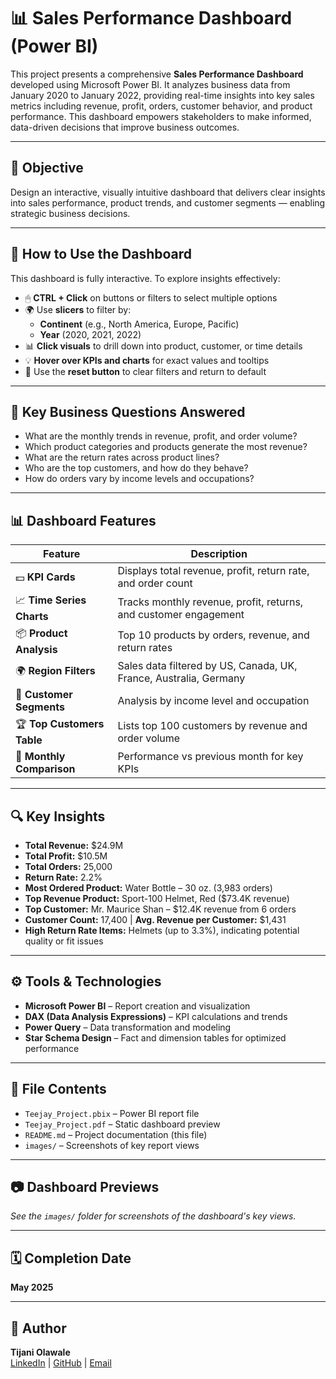 # 📊 Sales Performance Dashboard (Power BI)

This project presents a comprehensive **Sales Performance Dashboard** developed using Microsoft Power BI. It analyzes business data from January 2020 to January 2022, providing real-time insights into key sales metrics including revenue, profit, orders, customer behavior, and product performance. This dashboard empowers stakeholders to make informed, data-driven decisions that improve business outcomes.

---

## 🧠 Objective

Design an interactive, visually intuitive dashboard that delivers clear insights into sales performance, product trends, and customer segments — enabling strategic business decisions.

---

## 🧭 How to Use the Dashboard

This dashboard is fully interactive. To explore insights effectively:

- 🖱 **CTRL + Click** on buttons or filters to select multiple options  
- 🌍 Use **slicers** to filter by:  
  - **Continent** (e.g., North America, Europe, Pacific)  
  - **Year** (2020, 2021, 2022)  
- 📊 **Click visuals** to drill down into product, customer, or time details  
- 💡 **Hover over KPIs and charts** for exact values and tooltips  
- 🔄 Use the **reset button** to clear filters and return to default  

---

## 📌 Key Business Questions Answered

- What are the monthly trends in revenue, profit, and order volume?  
- Which product categories and products generate the most revenue?  
- What are the return rates across product lines?  
- Who are the top customers, and how do they behave?  
- How do orders vary by income levels and occupations?  

---

## 📊 Dashboard Features

| Feature                | Description                                                     |
|------------------------|-----------------------------------------------------------------|
| 💵 **KPI Cards**         | Displays total revenue, profit, return rate, and order count    |
| 📈 **Time Series Charts** | Tracks monthly revenue, profit, returns, and customer engagement |
| 📦 **Product Analysis**   | Top 10 products by orders, revenue, and return rates            |
| 🌍 **Region Filters**     | Sales data filtered by US, Canada, UK, France, Australia, Germany |
| 👥 **Customer Segments** | Analysis by income level and occupation                          |
| 🏆 **Top Customers Table** | Lists top 100 customers by revenue and order volume           |
| 🎯 **Monthly Comparison** | Performance vs previous month for key KPIs                     |

---

## 🔍 Key Insights

- **Total Revenue:** $24.9M  
- **Total Profit:** $10.5M  
- **Total Orders:** 25,000  
- **Return Rate:** 2.2%  
- **Most Ordered Product:** Water Bottle – 30 oz. (3,983 orders)  
- **Top Revenue Product:** Sport-100 Helmet, Red ($73.4K revenue)  
- **Top Customer:** Mr. Maurice Shan – $12.4K revenue from 6 orders  
- **Customer Count:** 17,400 | **Avg. Revenue per Customer:** $1,431  
- **High Return Rate Items:** Helmets (up to 3.3%), indicating potential quality or fit issues  

---

## ⚙️ Tools & Technologies

- **Microsoft Power BI** – Report creation and visualization  
- **DAX (Data Analysis Expressions)** – KPI calculations and trends  
- **Power Query** – Data transformation and modeling  
- **Star Schema Design** – Fact and dimension tables for optimized performance  

---

## 📂 File Contents

- `Teejay_Project.pbix` – Power BI report file  
- `Teejay_Project.pdf` – Static dashboard preview  
- `README.md` – Project documentation (this file)  
- `images/` – Screenshots of key report views  

---

## 📷 Dashboard Previews

*See the `images/` folder for screenshots of the dashboard's key views.*

---

## 🗓️ Completion Date

**May 2025**

---

## 💼 Author

**Tijani Olawale**  
[LinkedIn](https://www.linkedin.com/in/tijani-olawale-548275271/) | [GitHub](https://github.com/TeejayClassic) | [Email](mailto:Tijaniolawale4@gmail.com)

